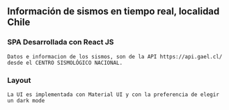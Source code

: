 ## Información de sismos en tiempo real, localidad Chile

### SPA Desarrollada con React JS
    Datos e informacion de los sismos, son de la API https://api.gael.cl/ desde el CENTRO SISMOLÓGICO NACIONAL.

### Layout
    La UI es implementada con Material UI y con la preferencia de elegir un dark mode